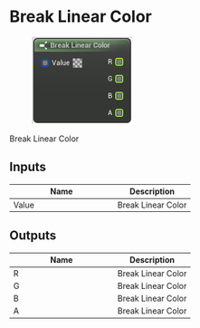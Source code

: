 # Break Linear Color

<div align="left" data-full-width="false"><figure><img src="../../../../.gitbook/assets/break_linear_color.png" alt=""><figcaption></figcaption></figure></div>

Break Linear Color

## Inputs

<table><thead><tr><th width="170">Name</th><th>Description</th></tr></thead><tbody><tr><td>Value</td><td>Break Linear Color</td></tr></tbody></table>

## Outputs

<table><thead><tr><th width="170">Name</th><th>Description</th></tr></thead><tbody><tr><td>R</td><td>Break Linear Color</td></tr><tr><td>G</td><td>Break Linear Color</td></tr><tr><td>B</td><td>Break Linear Color</td></tr><tr><td>A</td><td>Break Linear Color</td></tr></tbody></table>
